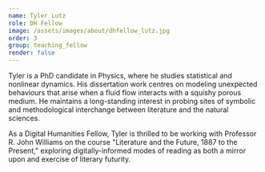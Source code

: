 ```yaml
---
name: Tyler Lutz
role: DH Fellow
image: /assets/images/about/dhfellow_lutz.jpg
order: 3
group: teaching_fellow
render: false
---
```

Tyler is a PhD candidate in Physics, where he studies statistical and nonlinear dynamics. His dissertation work centres on modeling unexpected behaviours that arise when a fluid flow interacts with a squishy porous medium. He maintains a long-standing interest in probing sites of symbolic and methodological interchange between literature and the natural sciences. 

As a Digital Humanities Fellow, Tyler is thrilled to be working with Professor R. John Williams on the course "Literature and the Future, 1887 to the Present," exploring digitally-informed modes of reading as both a mirror upon and exercise of literary futurity. 
